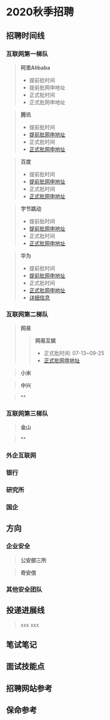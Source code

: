 # 2020秋季招聘

## 招聘时间线

### 互联网**第一梯队**

>**阿里Alibaba**
>- 提前批时间
>- 提前批网申地址
>- 正式批时间
>- 正式批网申地址

>**腾讯**
>- 提前批时间
>- [提前批网申地址]()
>- 正式批时间
>- [正式批网申地址]()

>**百度**
>- 提前批时间
>- [提前批网申地址]()
>- 正式批时间
>- [正式批网申地址]()

>**字节跳动**
>- 提前批时间
>- [提前批网申地址]()
>- 正式批时间
>- [正式批网申地址]()

>**华为**
>- 提前批时间
>- [提前批网申地址]()
>- 正式批时间
>- [正式批网申地址]()
>- [详细信息]()

### 互联网**第二梯队**

>**网易**
>>**网易互娱**
>>- 正式批时间: 07-13~09-25
>>- [正式批网申地址](https://game.campus.163.com/)

>**小米**

>**中兴**

>**

### 互联网**第三梯队**

>**金山**

>**

### 外企互联网

### 银行

### 研究所

### 国企

## 方向
### 企业安全

>**公安部三所**

>**奇安信**

### 其他安全团队

## 投递进展线
>xxx
>xxx
## 笔试笔记


## 面试技能点

## 招聘网站参考

## 保命参考
